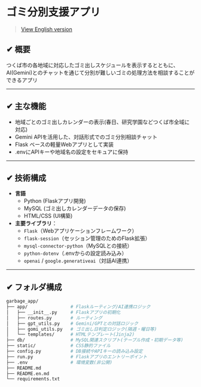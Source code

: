 # ゴミ分別支援アプリ
> [View English version](./README.en.md)

## ✔︎ 概要

つくば市の各地域に対応したゴミ出しスケジュールを表示するとともに、AI(Gemini)とのチャットを通じて分別が難しいゴミの処理方法を相談することができるアプリ

---

## ✔︎ 主な機能

- 地域ごとのゴミ出しカレンダーの表示(春日、研究学園などつくば市全域に対応)
- Gemini APIを活用した、対話形式でのゴミ分別相談チャット  
- Flask ベースの軽量Webアプリとして実装  
- .envにAPIキーや地域名の設定をセキュアに保持

---

## ✔︎ 技術構成

- **言語**
  - Python (Flaskアプリ開発)
  - MySQL (ゴミ出しカレンダーデータの保存)
  - HTML/CSS (UI構築)
- **主要ライブラリ**：
  - `Flask`（Webアプリケーションフレームワーク）
  - `flask-session`（セッション管理のためのFlask拡張）
  - `mysql-connector-python`（MySQLとの接続）
  - `python-dotenv`（.envからの設定読み込み）
  - `openai` / `google.generativeai`（対話AI連携）

---

## ✔︎ フォルダ構成

```bash
garbage_app/
├── app/                # Flaskルーティング/AI連携ロジック
│   ├── __init__.py     # Flaskアプリの初期化
│   ├── routes.py       # ルーティング
│   ├── gpt_utils.py    # Gemini/GPTとの対話ロジック
│   ├── gomi_utils.py   # ゴミ出し日判定ロジック(隔週・曜日等)
│   └── templates/      # HTMLテンプレート(Jinja2)
├── db/                 # MySQL関連スクリプト(テーブル作成・初期データ等)
├── static/             # CSS静的ファイル
├── config.py           # DB接続やAPIキーの読み込み設定
├── run.py              # Flaskアプリのエントリーポイント
├── .env                # 環境変数(非公開)
├── README.md
├── README.en.md
└── requirements.txt
```


